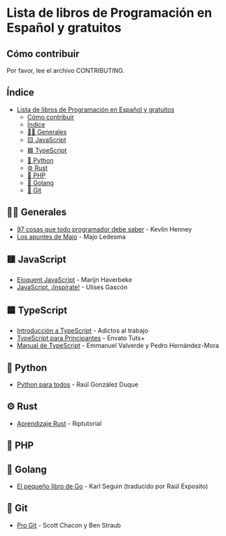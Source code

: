 # Lista de libros de Programación en Español y gratuitos

## Cómo contribuir

Por favor, lee el archivo CONTRIBUTING.

## Índice

- [Lista de libros de Programación en Español y gratuitos](#lista-de-libros-de-programación-en-español-y-gratuitos)
  - [Cómo contribuir](#cómo-contribuir)
  - [Índice](#índice)
  - [👨‍💻 Generales](#-generales)
  - [🟨 JavaScript](#-javascript)
  - [🟦 TypeScript](#-typescript)
  - [🐍 Python](#-python)
  - [⚙️ Rust](#️-rust)
  - [🐘 PHP](#-php)
  - [🐹 Golang](#-golang)
  - [🔀 Git](#-git)

## 👨‍💻 Generales

- [97 cosas que todo programador debe saber](https://97cosas.com/programador/) - Kevlin Henney
- [Los apuntes de Majo](https://losapuntesdemajo.vercel.app/) - Majo Ledesma

## 🟨 JavaScript

- [Eloquent JavaScript](https://eloquentjs-es.thedojo.mx/Eloquent_JavaScript.pdf) - Marijn Haverbeke
- [JavaScript, ¡Inspírate!](https://leanpub.com/javascript-inspirate) - Ulises Gascón

## 🟦 TypeScript

- [Introducción a TypeScript](https://tutorialesenpdf.com/typescript/previsualizacion/Introduccion%20a%20Typescript.pdf) - Adictos al trabajo
- [TypeScript para Principantes](https://tutorialesenpdf.com/typescript/previsualizacion/TypeScript%20para%20Principiantes.pdf) - Envato Tuts+
- [Manual de TypeScript](https://mega.nz/#!qwcFDZ7a!ggLXIZ4c-O1Do0OEuvK0Mz8k39LvYQwdaJ2LtKKxgsE) - Emmanuel Valverde y Pedro Hernández-Mora

## 🐍 Python

- [Python para todos](https://launchpadlibrarian.net/18980633/Python%20para%20todos.pdf) - Raúl González Duque

## ⚙️ Rust

- [Aprendizaje Rust](https://riptutorial.com/Download/rust-es.pdf) - Riptutorial

## 🐘 PHP

## 🐹 Golang

- [El pequeño libro de Go](https://raulexposito.com/assets/pdf/go.pdf) - Karl Seguin (traducido por Raúl Exposito)

## 🔀 Git

- [Pro Git](-es/releases/download/2.1.23/progit.pdf) - Scott Chacon y Ben Straub
